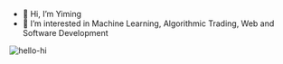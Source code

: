 - 👋 Hi, I’m Yiming
- 👀 I’m interested in Machine Learning, Algorithmic Trading, Web and Software Development
<!---
Yiming0318/Yiming0318 is a ✨ special ✨ repository because its `README.md` (this file) appears on your GitHub profile.
You can click the Preview link to take a look at your changes.
--->
![hello-hi](https://user-images.githubusercontent.com/103970218/165444184-2538695d-f32c-46d4-b206-476cdf14fb1c.gif)

